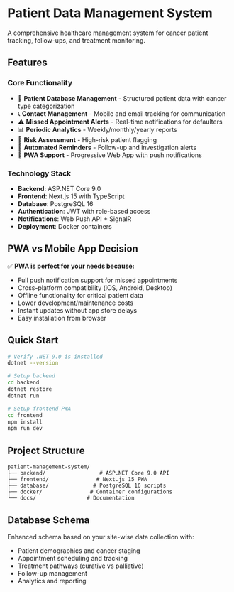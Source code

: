 # Patient Data Management System

A comprehensive healthcare management system for cancer patient tracking, follow-ups, and treatment monitoring.

## Features

### Core Functionality
- 🏥 **Patient Database Management** - Structured patient data with cancer type categorization
- 📞 **Contact Management** - Mobile and email tracking for communication
- ⚠️ **Missed Appointment Alerts** - Real-time notifications for defaulters
- 📊 **Periodic Analytics** - Weekly/monthly/yearly reports
- 🎯 **Risk Assessment** - High-risk patient flagging
- 🔔 **Automated Reminders** - Follow-up and investigation alerts
- 📱 **PWA Support** - Progressive Web App with push notifications

### Technology Stack
- **Backend**: ASP.NET Core 9.0
- **Frontend**: Next.js 15 with TypeScript
- **Database**: PostgreSQL 16
- **Authentication**: JWT with role-based access
- **Notifications**: Web Push API + SignalR
- **Deployment**: Docker containers

## PWA vs Mobile App Decision
✅ **PWA is perfect for your needs because:**
- Full push notification support for missed appointments
- Cross-platform compatibility (iOS, Android, Desktop)
- Offline functionality for critical patient data
- Lower development/maintenance costs
- Instant updates without app store delays
- Easy installation from browser

## Quick Start

```bash
# Verify .NET 9.0 is installed
dotnet --version

# Setup backend
cd backend
dotnet restore
dotnet run

# Setup frontend PWA
cd frontend
npm install
npm run dev
```

## Project Structure
```
patient-management-system/
├── backend/                 # ASP.NET Core 9.0 API
├── frontend/               # Next.js 15 PWA
├── database/              # PostgreSQL 16 scripts
├── docker/               # Container configurations
└── docs/                # Documentation
```

## Database Schema
Enhanced schema based on your site-wise data collection with:
- Patient demographics and cancer staging
- Appointment scheduling and tracking
- Treatment pathways (curative vs palliative)
- Follow-up management
- Analytics and reporting
